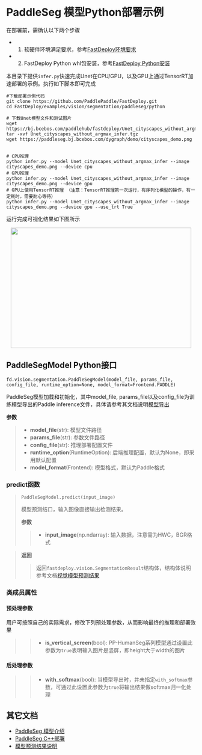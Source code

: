 # PaddleSeg 模型Python部署示例

在部署前，需确认以下两个步骤

- 1. 软硬件环境满足要求，参考[FastDeploy环境要求](../../../../../docs/quick_start/requirements.md)  
- 2. FastDeploy Python whl包安装，参考[FastDeploy Python安装](../../../../../docs/quick_start/install.md)

本目录下提供`infer.py`快速完成Unet在CPU/GPU，以及GPU上通过TensorRT加速部署的示例。执行如下脚本即可完成

```
#下载部署示例代码
git clone https://github.com/PaddlePaddle/FastDeploy.git
cd FastDeploy/examples/vision/segmentation/paddleseg/python

# 下载Unet模型文件和测试图片
wget https://bj.bcebos.com/paddlehub/fastdeploy/Unet_cityscapes_without_argmax_infer.tgz
tar -xvf Unet_cityscapes_without_argmax_infer.tgz
wget https://paddleseg.bj.bcebos.com/dygraph/demo/cityscapes_demo.png


# CPU推理
python infer.py --model Unet_cityscapes_without_argmax_infer --image cityscapes_demo.png --device cpu
# GPU推理
python infer.py --model Unet_cityscapes_without_argmax_infer --image cityscapes_demo.png --device gpu
# GPU上使用TensorRT推理 （注意：TensorRT推理第一次运行，有序列化模型的操作，有一定耗时，需要耐心等待）
python infer.py --model Unet_cityscapes_without_argmax_infer --image cityscapes_demo.png --device gpu --use_trt True
```

运行完成可视化结果如下图所示
<div  align="center">    
<img src="https://user-images.githubusercontent.com/19339784/184326520-7075e907-10ed-4fad-93f8-52d0e35d4964.jpg", width=480px, height=320px />
</div>

## PaddleSegModel Python接口

```
fd.vision.segmentation.PaddleSegModel(model_file, params_file, config_file, runtime_option=None, model_format=Frontend.PADDLE)
```

PaddleSeg模型加载和初始化，其中model_file, params_file以及config_file为训练模型导出的Paddle inference文件，具体请参考其文档说明[模型导出](https://github.com/PaddlePaddle/PaddleSeg/blob/release/2.6/docs/model_export_cn.md)

**参数**

> * **model_file**(str): 模型文件路径
> * **params_file**(str): 参数文件路径
> * **config_file**(str): 推理部署配置文件
> * **runtime_option**(RuntimeOption): 后端推理配置，默认为None，即采用默认配置
> * **model_format**(Frontend): 模型格式，默认为Paddle格式

### predict函数

> ```
> PaddleSegModel.predict(input_image)
> ```
>
> 模型预测结口，输入图像直接输出检测结果。
>
> **参数**
>
> > * **input_image**(np.ndarray): 输入数据，注意需为HWC，BGR格式

> **返回**
>
> > 返回`fastdeploy.vision.SegmentationResult`结构体，结构体说明参考文档[视觉模型预测结果](../../../../../docs/api/vision_results/)

### 类成员属性
#### 预处理参数
用户可按照自己的实际需求，修改下列预处理参数，从而影响最终的推理和部署效果

> > * **is_vertical_screen**(bool): PP-HumanSeg系列模型通过设置此参数为`true`表明输入图片是竖屏，即height大于width的图片

#### 后处理参数
> > * **with_softmax**(bool): 当模型导出时，并未指定`with_softmax`参数，可通过此设置此参数为`true`将输出结果做softmax归一化处理

## 其它文档

- [PaddleSeg 模型介绍](..)
- [PaddleSeg C++部署](../cpp)
- [模型预测结果说明](../../../../../docs/api/vision_results/)
